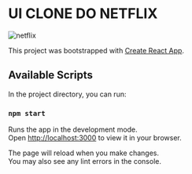 # UI CLONE DO NETFLIX
![netflix](https://user-images.githubusercontent.com/53385345/153526739-d4396b40-0739-40f7-bbb7-e95785e7c2bd.png)

This project was bootstrapped with [Create React App](https://github.com/facebook/create-react-app).

## Available Scripts

In the project directory, you can run:

### `npm start`

Runs the app in the development mode.\
Open [http://localhost:3000](http://localhost:3000) to view it in your browser.

The page will reload when you make changes.\
You may also see any lint errors in the console.
